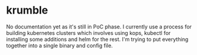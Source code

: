 # krumble

No documentation yet as it's still in PoC phase. I currently use a process for building kubernetes clusters which involves
using kops, kubectl for installing some additions and helm for the rest. I'm trying to put everything together into a single
binary and config file.

